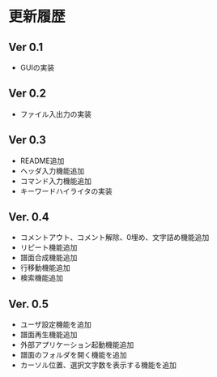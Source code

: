 ﻿# 更新履歴

## Ver 0.1
- GUIの実装

## Ver 0.2
- ファイル入出力の実装

## Ver 0.3
- README追加
- ヘッダ入力機能追加
- コマンド入力機能追加
- キーワードハイライタの実装

## Ver. 0.4
- コメントアウト、コメント解除、0埋め、文字詰め機能追加
- リピート機能追加
- 譜面合成機能追加
- 行移動機能追加
- 検索機能追加

## Ver. 0.5
- ユーザ設定機能を追加
- 譜面再生機能追加
- 外部アプリケーション起動機能追加
- 譜面のフォルダを開く機能を追加
- カーソル位置、選択文字数を表示する機能を追加


